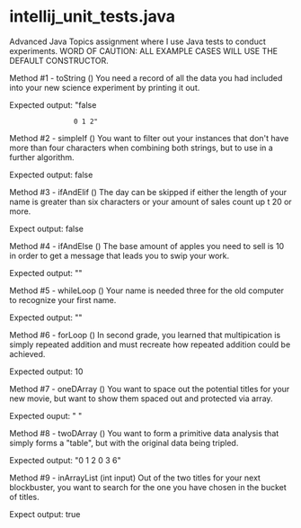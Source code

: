 # intellij_unit_tests.java
Advanced Java Topics assignment where I use Java tests to conduct experiments.
WORD OF CAUTION: ALL EXAMPLE CASES WILL USE THE DEFAULT CONSTRUCTOR.

Method #1 - toString ()
  You need a record of all the data you had included into your new science experiment by printing it out.
  
  Expected output: "false 
                    
                    0 1 2"
  
Method #2 - simpleIf ()
  You want to filter out your instances that don't have more than four characters when combining both strings, but to use in a further algorithm.
  
  Expected output: false 

Method #3 - ifAndElif ()
  The day can be skipped if either the length of your name is greater than six characters or your amount of sales count up t 20 or more.
  
  Expect output: false

Method #4 - ifAndElse ()
  The base amount of apples you need to sell is 10 in order to get a message that leads you to swip your work.
  
  Expected output: ""

Method #5 - whileLoop ()
  Your name is needed three for the old computer to recognize your first name.
  
  Expected output: ""

Method #6 - forLoop ()
  In second grade, you learned that multipication is simply repeated addition and must recreate how repeated addition could be achieved.
  
  Expected output: 10

Method #7 - oneDArray ()
  You want to space out the potential titles for your new movie, but want to show them spaced out and protected via array.
  
  Expected ouput: " "

Method #8 - twoDArray ()
  You want to form a primitive data analysis that simply forms a "table", but with the original data being tripled.
  
  Expected output: "0 1 2
                    0 3 6"

Method #9 - inArrayList (int input)
  Out of the two titles for your next blockbuster, you want to search for the one you have chosen in the bucket of titles.
  
  Expect output: true
